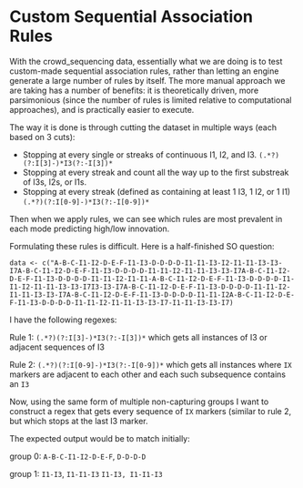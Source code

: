 # Custom Sequential Association Rules
With the crowd_sequencing data, essentially what we are doing is to test custom-made sequential association rules, rather than letting an engine generate a large number of rules by itself. The more manual approach we are taking has a number of benefits: it is theoretically driven, more parsimonious (since the number of rules is limited relative to computational approaches), and is practically easier to execute.

The way it is done is through cutting the dataset in multiple ways (each based on 3 cuts):

* Stopping at every single or streaks of continuous I1, I2, and I3. `(.*?)(?:I[3]-)*I3(?:-I[3])*`
* Stopping at every streak and count all the way up to the first substreak of I3s, I2s, or I1s.
* Stopping at every streak (defined as containing at least 1 I3, 1 I2, or 1 I1) `(.*?)(?:I[0-9]-)*I3(?:-I[0-9])*`

Then when we apply rules, we can see which rules are most prevalent in each mode predicting high/low innovation.

Formulating these rules is difficult. Here is a half-finished SO question:

`data <- c("A-B-C-I1-I2-D-E-F-I1-I3-D-D-D-D-I1-I1-I3-I2-I1-I1-I3-I3-I7A-B-C-I1-I2-D-E-F-I1-I3-D-D-D-D-I1-I1-I2-I1-I1-I3-I3-I7A-B-C-I1-I2-D-E-F-I1-I3-D-D-D-D-I1-I1-I2-I1-I1-A-B-C-I1-I2-D-E-F-I1-I3-D-D-D-D-I1-I1-I2-I1-I1-I3-I3-I7I3-I3-I7A-B-C-I1-I2-D-E-F-I1-I3-D-D-D-D-I1-I1-I2-I1-I1-I3-I3-I7A-B-C-I1-I2-D-E-F-I1-I3-D-D-D-D-I1-I1-I2A-B-C-I1-I2-D-E-F-I1-I3-D-D-D-D-I1-I1-I2-I1-I1-I3-I3-I7-I1-I1-I3-I3-I7)`

I have the following regexes:

Rule 1: `(.*?)(?:I[3]-)*I3(?:-I[3])*` which gets all instances of I3 or adjacent sequences of I3

Rule 2: `(.*?)(?:I[0-9]-)*I3(?:-I[0-9])*` which gets all instances where `IX` markers are adjacent to each other and each such subsequence contains an `I3`

Now, using the same form of multiple non-capturing groups I want to construct a regex that gets every sequence of `IX` markers (similar to rule 2, but which stops at the last I3 marker.

The expected output would be to match initially:

group 0: `A-B-C-I1-I2-D-E-F`, `D-D-D-D`

group 1: `I1-I3`, `I1-I1-I3`
`I1-I3, I1-I1-I3`
